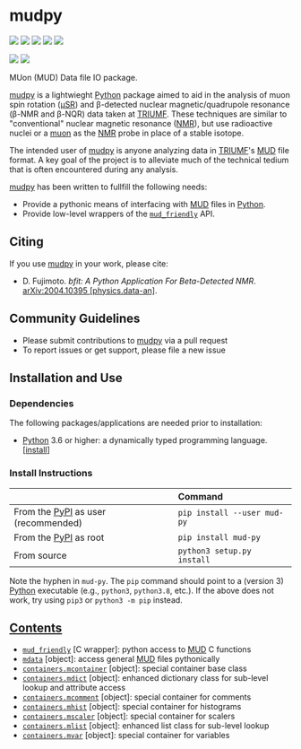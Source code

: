 # mudpy

<a href="https://pypi.org/project/mud-py/" alt="PyPI Version"><img src="https://img.shields.io/pypi/v/mud-py?label=PyPI%20Version"/></a>
<img src="https://img.shields.io/pypi/format/mud-py?label=PyPI%20Format"/>
<img src="https://img.shields.io/github/languages/code-size/dfujim/mudpy"/>
<img src="https://img.shields.io/tokei/lines/github/dfujim/mudpy"/>
<img src="https://img.shields.io/pypi/l/mud-py"/>

<a href="https://github.com/dfujim/mudpy/commits/master" alt="Commits"><img src="https://img.shields.io/github/commits-since/dfujim/mudpy/latest/master"/></a>
<a href="https://github.com/dfujim/mudpy/commits/master" alt="Commits"><img src="https://img.shields.io/github/last-commit/dfujim/mudpy"/></a>

MUon (MUD) Data file IO package.

[mudpy] is a lightwieght [Python] package aimed to aid in the analysis of muon spin rotation ([μSR]) and β-detected
nuclear magnetic/quadrupole resonance (β-NMR and β-NQR) data taken at [TRIUMF]. These techniques are similar to 
"conventional" nuclear magnetic resonance ([NMR]), but use radioactive nuclei or a [muon] as the [NMR] probe in place 
of a stable isotope.

The intended user of [mudpy] is anyone analyzing data in [TRIUMF]'s [MUD] file format.
A key goal of the project is to alleviate much of the technical tedium that is often encountered during any analysis.

[mudpy] has been written to fullfill the following needs: 

* Provide a pythonic means of interfacing with [MUD] files in [Python].
* Provide low-level wrappers of the [`mud_friendly`] API. 

## Citing

If you use [mudpy] in your work, please cite:

- D. Fujimoto.
  <i>bfit: A Python Application For Beta-Detected NMR</i>.
  <a href="https://arxiv.org/abs/2004.10395">
  arXiv:2004.10395 [physics.data-an]</a>.


## Community Guidelines

* Please submit contributions to [mudpy] via a pull request
* To report issues or get support, please file a new issue

## Installation and Use

### Dependencies

The following packages/applications are needed prior to installation:
- [Python] 3.6 or higher: a dynamically typed programming language. [[install](https://wiki.python.org/moin/BeginnersGuide/Download)]

### Install Instructions

|  | Command |
|:-- | :--|
From the [PyPI] as user (recommended) | `pip install --user mud-py` |
From the [PyPI] as root | `pip install mud-py` |
From source | `python3 setup.py install` |

Note the hyphen in `mud-py`. The `pip` command should point to a (version 3) 
[Python] executable (e.g., `python3`, `python3.8`, etc.).
If the above does not work, try using `pip3` or `python3 -m pip` instead.

## [Contents](https://github.com/dfujim/mudpy/wiki)

* [`mud_friendly`] [C wrapper]: python access to [MUD] C functions
* [`mdata`](https://github.com/dfujim/mudpy/wiki/mdata) [object]: access general [MUD] files pythonically
* [`containers.mcontainer`](https://github.com/dfujim/mudpy/wiki/containers.mcontainer) [object]: special container base class
* [`containers.mdict`](https://github.com/dfujim/mudpy/wiki/containers.mdict) [object]: enhanced dictionary class for sub-level lookup and attribute access
* [`containers.mcomment`](https://github.com/dfujim/mudpy/wiki/containers.mcomment) [object]: special container for comments
* [`containers.mhist`](https://github.com/dfujim/mudpy/wiki/containers.mhist) [object]: special container for histograms
* [`containers.mscaler`](https://github.com/dfujim/mudpy/wiki/containers.mscaler) [object]: special container for scalers
* [`containers.mlist`](https://github.com/dfujim/mudpy/wiki/containers.mlist) [object]: enhanced list class for sub-level lookup
* [`containers.mvar`](https://github.com/dfujim/mudpy/wiki/containers.mvar) [object]: special container for variables

[Python]: https://www.python.org/
[SciPy]: https://www.scipy.org/
[Cython]: https://cython.org/
[NumPy]: https://numpy.org/
[pandas]: https://pandas.pydata.org/
[Matplotlib]: https://matplotlib.org/
[requests]: https://requests.readthedocs.io/en/master/
[Jupyter]: https://jupyter.org/

[YAML]: https://yaml.org/
[C]: https://en.wikipedia.org/wiki/C_(programming_language)
[HTTP]: https://en.wikipedia.org/wiki/Hypertext_Transfer_Protocol

[TRIUMF]: https://www.triumf.ca/
[CMMS]: https://cmms.triumf.ca
[MUD]: https://cmms.triumf.ca/mud/
[archive]: https://cmms.triumf.ca/mud/runSel.html

[UBC]: https://www.ubc.ca/
[μSR]: https://en.wikipedia.org/wiki/Muon_spin_spectroscopy
[NMR]: https://en.wikipedia.org/wiki/Nuclear_magnetic_resonance
[muon]: https://en.wikipedia.org/wiki/Muon

[PyPI]: https://pypi.org/project/bdata/
[mudpy]: https://github.com/dfujim/mudpy
[bdata]: https://github.com/dfujim/bdata
[bfit]: https://github.com/dfujim/bfit

[`mud_friendly`]: https://github.com/dfujim/mudpy/wiki/mud_friendly
